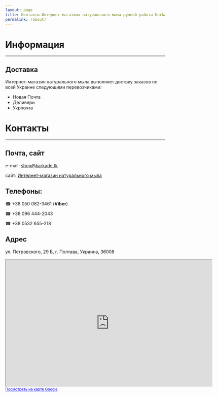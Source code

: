 ```yaml
---
layout: page
title: Контакты Интернет-магазина натурального мыла ручной работы Karkade
permalink: /about/
---
```


# Информация
------

## Доставка

Интернет-магазин натурального мыла выполняет доствку заказов по всей Украине следующими перевозчиками:

  - Новая Почта
  - Деливери
  - Укрпочта


# Контакты
------

## Почта, сайт
e-mail: [shop@karkade.tk](mailto:shop@karkade.tk)

сайт: [Интернет-магазин натурального мыла](http://karkade.com.ua)


## Телефоны:

☎ +38 050 082-3461 (**Viber**)

☎ +38 096 444-2043

☎ +38 0532 655-218

## Адрес

ул. Петровского, 29 Б, г. Полтава, Украина, 36008

<iframe width="650" height="400" frameborder="1" scrolling="no" marginheight="0" marginwidth="0" src="https://www.google.com/maps?f=q&amp;source=s_q&amp;hl=uk&amp;geocode=&amp;q=%D0%9D%D0%B0%D1%82%D1%83%D1%80%D0%B0%D0%BB%D1%8C%D0%BD%D0%BE%D0%B5+%D0%BC%D1%8B%D0%BB%D0%BE+%D1%80%D1%83%D1%87%D0%BD%D0%BE%D0%B9+%D1%80%D0%B0%D0%B1%D0%BE%D1%82%D1%8B&amp;aq=&amp;sll=49.551929,34.517583&amp;sspn=0.016176,0.044847&amp;ie=UTF8&amp;hq=%D0%9D%D0%B0%D1%82%D1%83%D1%80%D0%B0%D0%BB%D1%8C%D0%BD%D0%BE%D0%B5+%D0%BC%D1%8B%D0%BB%D0%BE+%D1%80%D1%83%D1%87%D0%BD%D0%BE%D0%B9+%D1%80%D0%B0%D0%B1%D0%BE%D1%82%D1%8B&amp;hnear=&amp;ll=49.552263,34.518249&amp;spn=0.016342,0.044847&amp;t=m&amp;z=14&amp;iwloc=A&amp;cid=17719675215627296624&amp;output=embed"></iframe><br /><small><a href="https://www.google.com/maps?f=q&amp;source=embed&amp;hl=uk&amp;geocode=&amp;q=%D0%9D%D0%B0%D1%82%D1%83%D1%80%D0%B0%D0%BB%D1%8C%D0%BD%D0%BE%D0%B5+%D0%BC%D1%8B%D0%BB%D0%BE+%D1%80%D1%83%D1%87%D0%BD%D0%BE%D0%B9+%D1%80%D0%B0%D0%B1%D0%BE%D1%82%D1%8B&amp;aq=&amp;sll=49.551929,34.517583&amp;sspn=0.016176,0.044847&amp;ie=UTF8&amp;hq=%D0%9D%D0%B0%D1%82%D1%83%D1%80%D0%B0%D0%BB%D1%8C%D0%BD%D0%BE%D0%B5+%D0%BC%D1%8B%D0%BB%D0%BE+%D1%80%D1%83%D1%87%D0%BD%D0%BE%D0%B9+%D1%80%D0%B0%D0%B1%D0%BE%D1%82%D1%8B&amp;hnear=&amp;ll=49.552263,34.518249&amp;spn=0.016342,0.044847&amp;t=m&amp;z=14&amp;iwloc=A&amp;cid=17719675215627296624" style="color:#0000FF;text-align:left">Посмотреть на карте Google</a></small>
